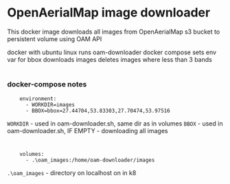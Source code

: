 # OpenAerialMap image downloader

This docker image downloads all images from OpenAerialMap s3 bucket to persistent volume using OAM API

docker with ubuntu linux
runs oam-downloader
docker compose sets env var for bbox
downloads images
deletes images where less than 3 bands

#
### docker-compose notes

```
    environment:
      - WORKDIR=images
      - BBOX=bbox=27.44704,53.83303,27.70474,53.97516
```

`WORKDIR` - used in oam-downloader.sh, same dir as in volumes
`BBOX` - used in oam-downloader.sh, IF EMPTY - downloading all images

#
```
    volumes:
      - .\oam_images:/home/oam-downloader/images
```

`.\oam_images` - directory on localhost on in k8
